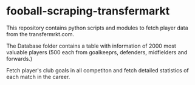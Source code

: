 # fooball-scraping-transfermarkt
This repository contains python scripts and modules to fetch player data from the transfermrkt.com.

The Database folder contains a table with information of 2000 most valuable players (500 each from goalkeeprs, defenders, midfielders and forwards.)

Fetch player's club goals in all competiton and fetch detailed statistics of each match in the career.
